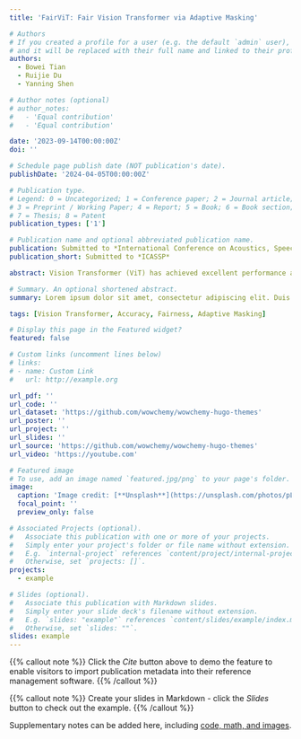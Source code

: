 ```yaml
---
title: 'FairViT: Fair Vision Transformer via Adaptive Masking'

# Authors
# If you created a profile for a user (e.g. the default `admin` user), write the username (folder name) here
# and it will be replaced with their full name and linked to their profile.
authors:
  - Bowei Tian
  - Ruijie Du
  - Yanning Shen

# Author notes (optional)
# author_notes:
#   - 'Equal contribution'
#   - 'Equal contribution'

date: '2023-09-14T00:00:00Z'
doi: ''

# Schedule page publish date (NOT publication's date).
publishDate: '2024-04-05T00:00:00Z'

# Publication type.
# Legend: 0 = Uncategorized; 1 = Conference paper; 2 = Journal article;
# 3 = Preprint / Working Paper; 4 = Report; 5 = Book; 6 = Book section;
# 7 = Thesis; 8 = Patent
publication_types: ['1']

# Publication name and optional abbreviated publication name.
publication: Submitted to *International Conference on Acoustics, Speech and Signal Processing*
publication_short: Submitted to *ICASSP*

abstract: Vision Transformer (ViT) has achieved excellent performance and demonstrated its promising potential on various computer vision tasks. The wide deployment of ViT in real-world tasks requires a thorough understanding of the societal impact of the model. However, most ViTs do not take fairness into account and existing fairness-aware algorithms designed for CNNs do not perform well on ViT. It is necessary to develop a new fair ViT framework. Moreover, previous works typically sacrifice accuracy for fairness. Therefore, we aim to develop an algorithm that improves fairness without sacrificing accuracy too much. To this end, we introduce a novel distance loss, and deploy adaptive fairness-aware masks on attention layers to improve fairness, which are updated with model parameters. Experimental results show the proposed methods achieve higher accuracy than alternatives, 6.72% higher than the best alternative while reaching a similar fairness result.

# Summary. An optional shortened abstract.
summary: Lorem ipsum dolor sit amet, consectetur adipiscing elit. Duis posuere tellus ac convallis placerat. Proin tincidunt magna sed ex sollicitudin condimentum.

tags: [Vision Transformer, Accuracy, Fairness, Adaptive Masking]

# Display this page in the Featured widget?
featured: false

# Custom links (uncomment lines below)
# links:
# - name: Custom Link
#   url: http://example.org

url_pdf: ''
url_code: ''
url_dataset: 'https://github.com/wowchemy/wowchemy-hugo-themes'
url_poster: ''
url_project: ''
url_slides: ''
url_source: 'https://github.com/wowchemy/wowchemy-hugo-themes'
url_video: 'https://youtube.com'

# Featured image
# To use, add an image named `featured.jpg/png` to your page's folder.
image:
  caption: 'Image credit: [**Unsplash**](https://unsplash.com/photos/pLCdAaMFLTE)'
  focal_point: ''
  preview_only: false

# Associated Projects (optional).
#   Associate this publication with one or more of your projects.
#   Simply enter your project's folder or file name without extension.
#   E.g. `internal-project` references `content/project/internal-project/index.md`.
#   Otherwise, set `projects: []`.
projects:
  - example

# Slides (optional).
#   Associate this publication with Markdown slides.
#   Simply enter your slide deck's filename without extension.
#   E.g. `slides: "example"` references `content/slides/example/index.md`.
#   Otherwise, set `slides: ""`.
slides: example
---
```


{{% callout note %}}
Click the _Cite_ button above to demo the feature to enable visitors to import publication metadata into their reference management software.
{{% /callout %}}

{{% callout note %}}
Create your slides in Markdown - click the _Slides_ button to check out the example.
{{% /callout %}}

Supplementary notes can be added here, including [code, math, and images](https://wowchemy.com/docs/writing-markdown-latex/).
